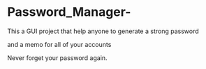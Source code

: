 # Password_Manager-


This a GUI project that help anyone to generate a strong password 

and a memo for all of your accounts 

Never forget your password again. 
